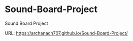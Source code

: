 # Sound-Board-Project
Sound Board Project

URL: https://archanach707.github.io/Sound-Board-Project/
